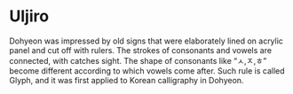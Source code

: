 # Uljiro
Dohyeon was impressed by old signs that were elaborately lined on acrylic panel and cut off with rulers. The strokes of consonants and vowels are connected, with catches sight. The shape of consonants like “ㅅ,ㅈ,ㅎ” become different according to which vowels come after. Such rule is called Glyph, and it was first applied to Korean calligraphy in Dohyeon.
